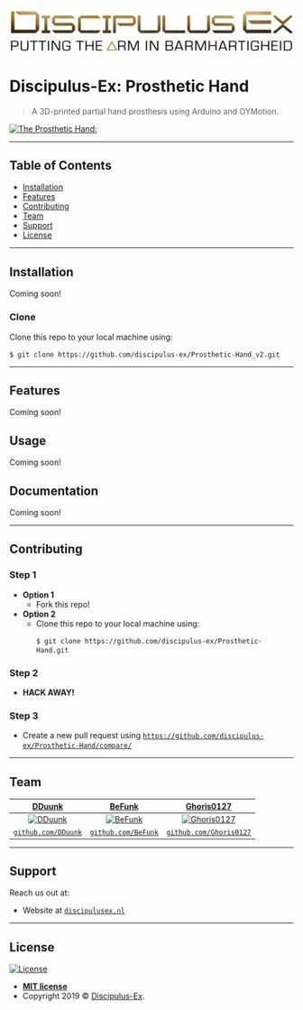 <a href="https://discipulusex.nl/"><img src="./docs/assets/images/Logo_Full_Title.png" title="Discipulus-Ex" alt="Discipulus-Ex"></a>

# Discipulus-Ex: Prosthetic Hand
> A 3D-printed partial hand prosthesis using Arduino and OYMotion.

[![The Prosthetic Hand:](./docs/assets/images/_DSC0402.jpg)]()

---

## Table of Contents
- [Installation](#installation)
- [Features](#features)
- [Contributing](#contributing)
- [Team](#team)
- [Support](#support)
- [License](#license)

---

## Installation
Coming soon!

### Clone
Clone this repo to your local machine using:
```
$ git clone https://github.com/discipulus-ex/Prosthetic-Hand_v2.git
```

---

## Features
Coming soon!

## Usage
Coming soon!


## Documentation
Coming soon!

---

## Contributing
### Step 1
- **Option 1**
  - Fork this repo!
- **Option 2**
  - Clone this repo to your local machine using:
    ```
    $ git clone https://github.com/discipulus-ex/Prosthetic-Hand.git
    ```
### Step 2
- **HACK AWAY!**

### Step 3
- Create a new pull request using <a href="https://github.com/discipulus-ex/Prosthetic-Hand/compare/" target="_blank">`https://github.com/discipulus-ex/Prosthetic-Hand/compare/`</a>

---

## Team
| <a href="https://discipulusex.nl/" target="_blank">**DDuunk**</a>  | <a href="https://discipulusex.nl/" target="_blank">**BeFunk**</a> | <a href="https://discipulusex.nl/" target="_blank">**Ghoris0127**</a> |
| :---: |:---:| :---:|
| [![DDuunk](https://avatars0.githubusercontent.com/u/11087770?s=200)](https://discipulusex.nl/)     | [![BeFunk](https://avatars2.githubusercontent.com/u/22004678?s=200)](https://discipulusex.nl/) | [![Ghoris0127](https://avatars0.githubusercontent.com/u/22004860?s=200)](https://discipulusex.nl/) |
| <a href="http://github.com/DDuunk" target="_blank">`github.com/DDuunk`</a> | <a href="http://github.com/BeFunk" target="_blank">`github.com/BeFunk`</a> | <a href="https://github.com/Ghoris0127" target="_blank">`github.com/Ghoris0127`</a> |

---

## Support
Reach us out at:

- Website at <a href="https://discipulusex.nl/" target="_blank">`discipulusex.nl`</a>

---

## License
[![License](http://img.shields.io/:license-mit-blue.svg?style=flat-square)](http://badges.mit-license.org)

- **[MIT license](http://opensource.org/licenses/mit-license.php)**
- Copyright 2019 © <a href="https://discipulusex.nl/" target="_blank">Discipulus-Ex</a>.
